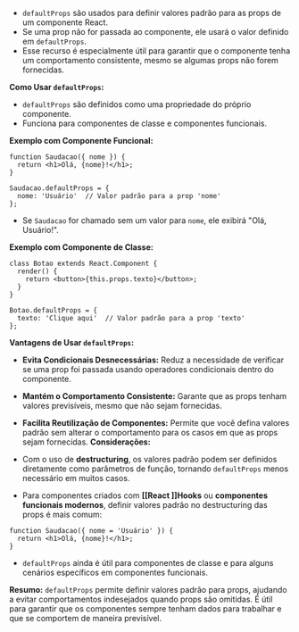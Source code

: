 - `defaultProps` são usados para definir valores padrão para as props de um componente React.
- Se uma prop não for passada ao componente, ele usará o valor definido em `defaultProps`.
- Esse recurso é especialmente útil para garantir que o componente tenha um comportamento consistente, mesmo se algumas props não forem fornecidas.

**Como Usar `defaultProps`:**

- `defaultProps` são definidos como uma propriedade do próprio componente.
- Funciona para componentes de classe e componentes funcionais.

**Exemplo com Componente Funcional:**

```
function Saudacao({ nome }) {
  return <h1>Olá, {nome}!</h1>;
}

Saudacao.defaultProps = {
  nome: 'Usuário'  // Valor padrão para a prop 'nome'
};
```

- Se `Saudacao` for chamado sem um valor para `nome`, ele exibirá "Olá, Usuário!".

**Exemplo com Componente de Classe:**

```
class Botao extends React.Component {
  render() {
    return <button>{this.props.texto}</button>;
  }
}

Botao.defaultProps = {
  texto: 'Clique aqui'  // Valor padrão para a prop 'texto'
};
```

**Vantagens de Usar `defaultProps`:**

- **Evita Condicionais Desnecessárias:** Reduz a necessidade de verificar se uma prop foi passada usando operadores condicionais dentro do componente.
- **Mantém o Comportamento Consistente:** Garante que as props tenham valores previsíveis, mesmo que não sejam fornecidas.
- **Facilita Reutilização de Componentes:** Permite que você defina valores padrão sem alterar o comportamento para os casos em que as props sejam fornecidas.
**Considerações:**

- Com o uso de **destructuring**, os valores padrão podem ser definidos diretamente como parâmetros de função, tornando `defaultProps` menos necessário em muitos casos.
- Para componentes criados com **[[React ]]Hooks** ou **componentes funcionais modernos**, definir valores padrão no destructuring das props é mais comum:

```
function Saudacao({ nome = 'Usuário' }) {
  return <h1>Olá, {nome}!</h1>;
}
```

- `defaultProps` ainda é útil para componentes de classe e para alguns cenários específicos em componentes funcionais.

**Resumo:** `defaultProps` permite definir valores padrão para props, ajudando a evitar comportamentos indesejados quando props são omitidas. É útil para garantir que os componentes sempre tenham dados para trabalhar e que se comportem de maneira previsível.